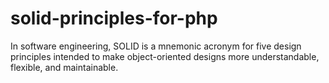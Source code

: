 # solid-principles-for-php
In software engineering, SOLID is a mnemonic acronym for five design principles intended to make object-oriented designs more understandable, flexible, and maintainable.
